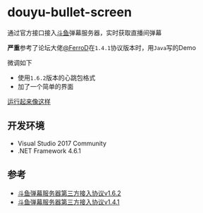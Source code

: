 # douyu-bullet-screen

通过官方接口接入[斗鱼](https://www.douyu.com/)弹幕服务器，实时获取直播间弹幕

**严重**参考了论坛大佬[@FerroD](http://dev-bbs.douyutv.com/home.php?mod=space&uid=211)在`1.4.1`协议版本时，用`Java`写的Demo

微调如下

* 使用`1.6.2`版本的心跳包格式
* 加了一个简单的界面

[运行起来像这样](https://ol0jbsdum.qnssl.com/douyu-bullet-screen-demo.gif)

## 开发环境

* Visual Studio 2017 Community
* .NET Framework 4.6.1

## 参考

* [斗鱼弹幕服务器第三方接入协议v1.6.2](http://dev-bbs.douyutv.com/forum.php?mod=viewthread&tid=399&extra=page%3D1)
* [斗鱼弹幕服务器第三方接入协议v1.4.1](http://dev-bbs.douyutv.com/forum.php?mod=viewthread&tid=115&extra=page%3D1)
